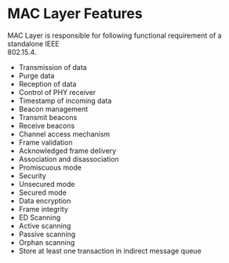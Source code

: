 # MAC Layer Features

MAC Layer is responsible for following functional requirement of a standalone IEEE<br /> 802.15.4.

-   Transmission of data
-   Purge data
-   Reception of data
-   Control of PHY receiver
-   Timestamp of incoming data
-   Beacon management
-   Transmit beacons
-   Receive beacons
-   Channel access mechanism
-   Frame validation
-   Acknowledged frame delivery
-   Association and disassociation
-   Promiscuous mode
-   Security
-   Unsecured mode
-   Secured mode
-   Data encryption
-   Frame integrity
-   ED Scanning
-   Active scanning
-   Passive scanning
-   Orphan scanning
-   Store at least one transaction in indirect message queue

